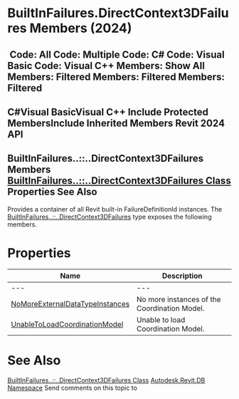 # BuiltInFailures.DirectContext3DFailures Members (2024)

﻿
 Code: All Code: Multiple Code: C# Code: Visual Basic Code: Visual C++  Members: Show All Members: Filtered Members: Filtered Members: Filtered   
---  
C#Visual BasicVisual C++
Include Protected MembersInclude Inherited Members
Revit 2024 API  
---  
BuiltInFailures..::..DirectContext3DFailures Members  
[BuiltInFailures..::..DirectContext3DFailures Class](93e6e79a-697a-c3a6-32d7-39383ca89da9.md "BuiltInFailures.DirectContext3DFailures Class") Properties See Also  
---  
Provides a container of all Revit built-in FailureDefinitionId instances.
The [BuiltInFailures..::..DirectContext3DFailures](93e6e79a-697a-c3a6-32d7-39383ca89da9.md "BuiltInFailures.DirectContext3DFailures Class") type exposes the following members.
# Properties
| Name | Description |
| --- | --- |
| --- | --- | --- |
| [NoMoreExternalDataTypeInstances](b988c9fa-402d-ad52-4f75-5b9f0b1fe002.md "NoMoreExternalDataTypeInstances Property") | No more instances of the Coordination Model. |
| [UnableToLoadCoordinationModel](c624dca3-df66-b618-b80b-7092ba01eb2b.md "UnableToLoadCoordinationModel Property") | Unable to load Coordination Model. |

# See Also
[BuiltInFailures..::..DirectContext3DFailures Class](93e6e79a-697a-c3a6-32d7-39383ca89da9.md "BuiltInFailures.DirectContext3DFailures Class")
[Autodesk.Revit.DB Namespace](87546ba7-461b-c646-cbb1-2cb8f5bff8b2.md "Autodesk.Revit.DB Namespace")
Send comments on this topic to 